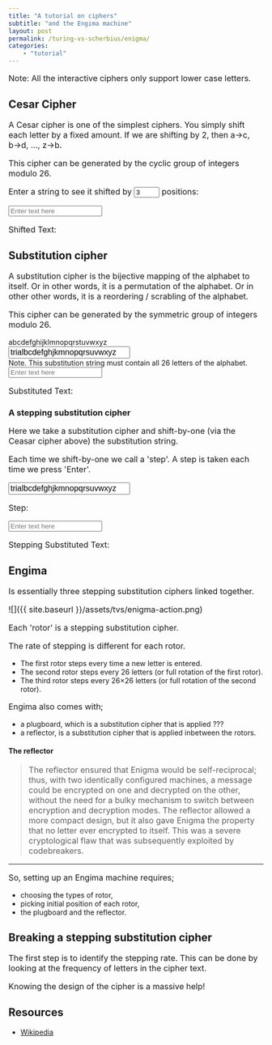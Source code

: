 ```yaml
---
title: "A tutorial on ciphers"
subtitle: "and the Engima machine"
layout: post
permalink: /turing-vs-scherbius/enigma/
categories:
    - "tutorial"
---
```


Note: All the interactive ciphers only support lower case letters.


<style>
.small-input {
    width: 50px;
}

.large-input {
    width: 240px;
    font-size: 16px;
}

p {
    font-size: 16px;
}
</style>

## Cesar Cipher

A Cesar cipher is one of the simplest ciphers. You simply shift each letter by a fixed amount. If we are shifting by 2, then a$\to$c, b$\to$d, ..., z$\to$b.

This cipher can be generated by the cyclic group of integers modulo 26.

Enter a string to see it shifted by <input type="number" id="inputK" value="3" placeholder=3 class="small-input"> positions:

<div>
    <input type="text" id="inputTextCesar" placeholder="Enter text here"  onkeypress="checkEnterCesar(event)">
</div>
<p>Shifted Text: <span id="shiftedText"></span></p>

<script>
function checkEnterCesar(event) {
    if (event.key === 'Enter') {
        const input = document.getElementById('inputTextCesar').value;
        const shift = parseInt(document.getElementById('inputK').value);
        let shiftedText = shiftCipher(input, shift);
        document.getElementById('shiftedText').innerText = shiftedText;
    }
}

function shiftCipher(input, shift) {
    // assume only lower case
    const alphabet = 'abcdefghijklmnopqrstuvwxyz';

    let shiftedText = '';

    for (let i = 0; i < input.length; i++) {
        const char = input[i];
        const index = alphabet.indexOf(char);
        if (index === -1) {
            shiftedText += char;
            continue;
        } else {
            const newIndex = (index + shift) % 26;
            shiftedText += alphabet[newIndex];
        }
    }
    return shiftedText;
}

</script>



## Substitution cipher

A substitution cipher is the bijective mapping of the alphabet to itself. Or in other words, it is a permutation of the alphabet. Or in other other words, it is a reordering / scrabling of the alphabet.

This cipher can be generated by the symmetric group of integers modulo 26.


<div>
abcdefghijklmnopqrstuvwxyz<br>
<input type="text" id="inputSubstitution" placeholder="trialbcdefghjkmnopqrsuvwxyz" value="trialbcdefghjkmnopqrsuvwxyz" class="large-input">
</div>
Note. This substitution string must contain all 26 letters of the alphabet.

<div>
    <input type="text" id="inputTextSubstitution" placeholder="Enter text here"  onkeypress="checkEnterSubstitution(event)">
</div>


<p>Substituted Text: <span 
id="substitutedText"></span></p>

<script>
function checkEnterSubstitution(event) {
    if (event.key === 'Enter') {
        const input = document.getElementById('inputTextSubstitution').value;
        const substitution = document.getElementById('inputSubstitution').value;
        let result = substitutionCipher(input, substitution);
        document.getElementById('substitutedText').innerText = result;
    }
}

function substitutionCipher(input, substitution) {
    // assume only lower case
    const alphabet = 'abcdefghijklmnopqrstuvwxyz';

    // if first letter of substitution is 't', then 'a' is replaced with 't' 

    let result = '';

    for (let i = 0; i < input.length; i++) {
        const char = input[i];
        const index = substitution.indexOf(char);
        if (index === -1) {
            result += char;
            continue;
        } else {
            result += alphabet[index % 26];
        }
    }

    return result;
}
</script>


### A stepping substitution cipher

Here we take a substitution cipher and shift-by-one (via the Ceasar cipher above) the substitution string.

Each time we shift-by-one we call a 'step'.
A step is taken each time we press 'Enter'.

<div>
<input type="text" id="inputSteppingSubstitution" placeholder="trialbcdefghjkmnopqrsuvwxyz" value="trialbcdefghjkmnopqrsuvwxyz" class="large-input">
<p>Step:<span id="counter"></span></p>
</div>

<div>
    <input type="text" id="inputTextStepping" placeholder="Enter text here"  onkeypress="checkEnterStepping(event)">
</div>

<p>Stepping Substituted Text: <span id="steppingSubstitutedText"></span></p>

<script>
let counter = 0;
document.getElementById('counter').innerText = counter;
function checkEnterStepping(event) {
    if (event.key === 'Enter') {
        counter += 1;
        document.getElementById('counter').innerText = counter;

        const input = document.getElementById('inputTextStepping').value;
        const substitution = document.getElementById('inputSteppingSubstitution').value;
        let result = substitutionCipher(input, substitution);
        document.getElementById('steppingSubstitutedText').innerText = result;

        // update the substitution by shifting it by one
        let updated_sub = shiftCipher(substitution, 1);
        document.getElementById('inputSteppingSubstitution').value = updated_sub;
    }
}
</script>


## Engima

Is essentially three stepping substitution ciphers linked together.

![]({{ site.baseurl }}/assets/tvs/enigma-action.png)

Each 'rotor' is a stepping substitution cipher.  

The rate of stepping is different for each rotor.

- The first rotor steps every time a new letter is entered.
- The second rotor steps every 26 letters (or full rotation of the first rotor).
- The third rotor steps every 26$\times$26 letters (or full rotation of the second rotor).

Engima also comes with;

- a plugboard, which is a substitution cipher that is applied ???
- a reflector, is a substitution cipher that is applied inbetween the rotors.


#### The reflector

> The reflector ensured that Enigma would be self-reciprocal; thus, with two identically configured machines, a message could be encrypted on one and decrypted on the other, without the need for a bulky mechanism to switch between encryption and decryption modes. The reflector allowed a more compact design, but it also gave Enigma the property that no letter ever encrypted to itself. This was a severe cryptological flaw that was subsequently exploited by codebreakers.

***

So, setting up an Engima machine requires;
- choosing the types of rotor, 
- picking initial position of each rotor, 
- the plugboard and the reflector.

## Breaking a stepping substitution cipher

The first step is to identify the stepping rate. This can be done by looking at the frequency of letters in the cipher text.

Knowing the design of the cipher is a massive help!
<!-- could add a note about Marian Rejewski, Jerzy Różycki, and Henryk Zygalski -->




## Resources

- [Wikipedia](https://en.wikipedia.org/wiki/Enigma_machine)
